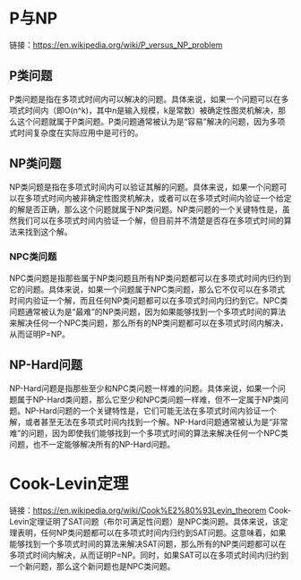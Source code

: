 # P与NP
链接：<https://en.wikipedia.org/wiki/P_versus_NP_problem>
## P类问题
P类问题是指在多项式时间内可以解决的问题。具体来说，如果一个问题可以在多项式时间内（即O(n^k)，其中n是输入规模，k是常数）被确定性图灵机解决，那么这个问题就属于P类问题。P类问题通常被认为是“容易”解决的问题，因为多项式时间复杂度在实际应用中是可行的。
## NP类问题
NP类问题是指在多项式时间内可以验证其解的问题。具体来说，如果一个问题可以在多项式时间内被非确定性图灵机解决，或者可以在多项式时间内验证一个给定的解是否正确，那么这个问题就属于NP类问题。NP类问题的一个关键特性是，虽然我们可以在多项式时间内验证一个解，但目前并不清楚是否存在多项式时间的算法来找到这个解。
### NPC类问题
NPC类问题是指那些属于NP类问题且所有NP类问题都可以在多项式时间内归约到它的问题。具体来说，如果一个问题属于NPC类问题，那么它不仅可以在多项式时间内验证一个解，而且任何NP类问题都可以在多项式时间内归约到它。NPC类问题通常被认为是“最难”的NP类问题，因为如果能够找到一个多项式时间的算法来解决任何一个NPC类问题，那么所有的NP类问题都可以在多项式时间内解决，从而证明P=NP。
## NP-Hard问题
NP-Hard问题是指那些至少和NPC类问题一样难的问题。具体来说，如果一个问题属于NP-Hard类问题，那么它至少和NPC类问题一样难，但不一定属于NP类问题。NP-Hard问题的一个关键特性是，它们可能无法在多项式时间内验证一个解，或者甚至无法在多项式时间内找到一个解。NP-Hard问题通常被认为是“非常难”的问题，因为即使我们能够找到一个多项式时间的算法来解决任何一个NPC类问题，也不一定能够解决所有的NP-Hard问题。

# Cook-Levin定理
链接：<https://en.wikipedia.org/wiki/Cook%E2%80%93Levin_theorem>
Cook-Levin定理证明了SAT问题（布尔可满足性问题）是NPC类问题。具体来说，该定理表明，任何NP类问题都可以在多项式时间内归约到SAT问题。这意味着，如果能够找到一个多项式时间的算法来解决SAT问题，那么所有的NP类问题都可以在多项式时间内解决，从而证明P=NP。同时，如果SAT可以在多项式时间内归约到一个新问题，那么这个新问题也是NPC类问题。